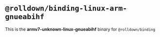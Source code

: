 # `@rolldown/binding-linux-arm-gnueabihf`

This is the **armv7-unknown-linux-gnueabihf** binary for `@rolldown/binding`
